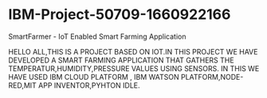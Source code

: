 # IBM-Project-50709-1660922166
SmartFarmer - IoT Enabled Smart Farming Application

HELLO ALL,THIS IS A PROJECT BASED ON IOT.IN THIS PROJECT WE HAVE DEVELOPED A SMART FARMING APPLICATION THAT GATHERS THE TEMPERATUR,HUMIDITY,PRESSURE VALUES USING SENSORS.
IN THIS WE HAVE USED IBM CLOUD PLATFORM , IBM WATSON PLATFORM,NODE-RED,MIT APP INVENTOR,PYHTON IDLE.
